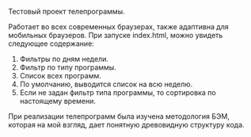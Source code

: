 Тестовый проект телепрограммы.

Работает во всех современных браузерах, также адаптивна для мобильных браузеров.
При запуске index.html, можно увидеть следующее содержание: 
1. Фильтры по дням недели.
2. Фильтр по типу программы.
3. Список всех программ.
4. По умолчанию, выводится список на всю неделю.
5. Если не задан фильтр типа программы, то сортировка по настоящему времени.

При реализации телепрограмм была изучена методология БЭМ, которая на мой взгляд, дает понятную древовидную структуру кода. 
